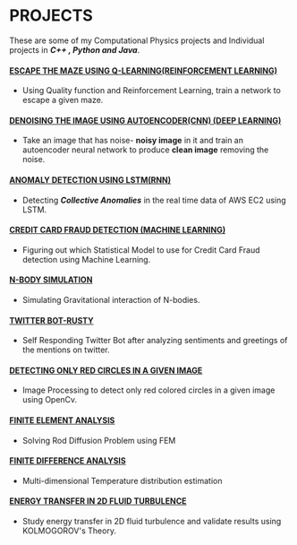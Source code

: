 # PROJECTS
These are some of my Computational Physics projects and Individual projects in **_C++ , Python and Java_**.

#### [ESCAPE THE MAZE USING Q-LEARNING(REINFORCEMENT LEARNING)](https://github.com/smitz94/Projects/tree/master/Q_Learning_Maze(Reinforcement%20Learning))

* Using Quality function and Reinforcement Learning, train a network to escape a given maze.

#### [DENOISING THE IMAGE USING AUTOENCODER(CNN) (DEEP LEARNING)](https://github.com/smitz94/Projects/tree/master/Denoising%20the%20image%20using%20Autoencoder(CNN))

* Take an image that has noise- **noisy image** in it and train an autoencoder neural network to produce **clean image** removing the noise.

#### [ANOMALY DETECTION USING LSTM(RNN)](https://github.com/smitz94/Projects/tree/master/Anomaly%20Detection%20using%20LSTM(RNN))

* Detecting **_Collective Anomalies_** in the real time data of AWS EC2 using LSTM.

#### [CREDIT CARD FRAUD DETECTION (MACHINE LEARNING)](https://github.com/smitz94/Projects/tree/master/Credit-card-fraud)

* Figuring out which Statistical Model to use for Credit Card Fraud detection using Machine Learning.

#### [N-BODY SIMULATION](https://github.com/smitz94/Projects/tree/master/N-Body%20Simulation)

* Simulating Gravitational interaction of N-bodies.

#### [TWITTER BOT-RUSTY](https://github.com/smitz94/Projects/tree/master/Twitter%20Bot-Rusty)

* Self Responding Twitter Bot after analyzing sentiments and greetings of the mentions on twitter.

#### [DETECTING ONLY RED CIRCLES IN A GIVEN IMAGE](https://github.com/smitz94/Projects/tree/master/Detect%20only%20Red%20circles%20in%20a%20given%20Image)

* Image Processing to detect only red colored circles in a given image using OpenCv.

#### [FINITE ELEMENT ANALYSIS](https://github.com/smitz94/Projects/tree/master/Finite%20Element%20Analysis)

* Solving Rod Diffusion Problem using FEM

#### [FINITE DIFFERENCE ANALYSIS](https://github.com/smitz94/Projects/tree/master/Finite%20Difference%20Analysis)

* Multi-dimensional Temperature distribution estimation

#### [ENERGY TRANSFER IN 2D FLUID TURBULENCE](https://github.com/smitz94/Projects/tree/master/Energy%20transfer%20in%202D%20fluid%20turbulence)

* Study energy transfer in 2D fluid turbulence and validate results using KOLMOGOROV's Theory.




